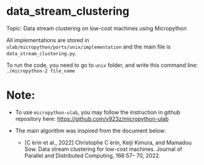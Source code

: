# data_stream_clustering
Topic: Data stream clustering on low-cost machines using Micropython

All implementations are stored in `ulab/micropython/ports/unix/implementation` and the main file is `data_stream_clustering.py`. 

To run the code, you need to go to `unix` folder, and write this command line: 
`./micropython-2 file_name`

# Note:
- To use `micropython-ulab`, you may follow the instruction in github repository here: 
https://github.com/v923z/micropython-ulab

- The main algorithm was inspired from the document below:
    - [C ́erin et al., 2022] Christophe C ́erin, Keiji Kimura, and Mamadou Sow. Data stream clustering for low-cost machines. Journal of Parallel and Distributed Computing, 166:57– 70, 2022.
